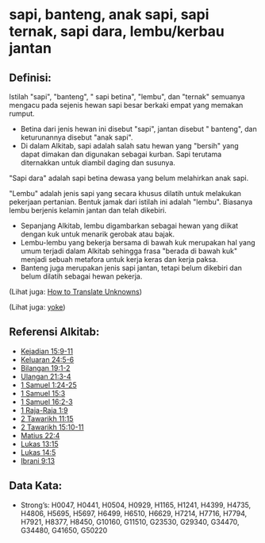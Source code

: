 # sapi, banteng, anak sapi, sapi ternak, sapi dara, lembu/kerbau jantan

## Definisi:

Istilah "sapi", "banteng", " sapi betina", "lembu", dan "ternak" semuanya mengacu pada sejenis hewan sapi besar berkaki empat yang memakan rumput.

* Betina dari jenis hewan ini disebut "sapi", jantan disebut " banteng", dan keturunannya disebut "anak sapi".
* Di dalam Alkitab, sapi adalah salah satu hewan yang "bersih" yang dapat dimakan dan digunakan sebagai kurban. Sapi terutama diternakkan untuk diambil daging dan susunya.

"Sapi dara" adalah sapi betina dewasa yang belum melahirkan anak sapi.

"Lembu" adalah jenis sapi yang secara khusus dilatih untuk melakukan pekerjaan pertanian. Bentuk jamak dari istilah ini adalah "lembu". Biasanya lembu berjenis kelamin jantan dan telah dikebiri.

* Sepanjang Alkitab, lembu digambarkan sebagai hewan yang diikat dengan kuk untuk menarik gerobak atau bajak.
* Lembu-lembu yang bekerja bersama di bawah kuk merupakan hal yang umum terjadi dalam Alkitab sehingga frasa "berada di bawah kuk" menjadi sebuah metafora untuk kerja keras dan kerja paksa.
* Banteng juga merupakan jenis sapi jantan, tetapi belum dikebiri dan belum dilatih sebagai hewan pekerja.

(Lihat juga: [How to Translate Unknowns](rc://en/ta/man/translate/translate-unknown))

(Lihat juga: [yoke](../other/yoke.md))

## Referensi Alkitab:

* [Kejadian 15:9-11](rc://en/tn/help/gen/15/09)
* [Keluaran 24:5-6](rc://en/tn/help/exo/24/05)
* [Bilangan 19:1-2](rc://en/tn/help/num/19/01)
* [Ulangan 21:3-4](rc://en/tn/help/deu/21/03)
* [1 Samuel 1:24-25](rc://en/tn/help/1sa/01/24)
* [1 Samuel 15:3](rc://en/tn/help/1sa/15/03)
* [1 Samuel 16:2-3](rc://en/tn/help/1sa/16/02)
* [1 Raja-Raja 1:9](rc://en/tn/help/1ki/01/09)
* [2 Tawarikh 11:15](rc://en/tn/help/2ch/11/15)
* [2 Tawarikh 15:10-11](rc://en/tn/help/2ch/15/10)
* [Matius 22:4](rc://en/tn/help/mat/22/4)
* [Lukas 13:15](rc://en/tn/help/luk/13/15)
* [Lukas 14:5](rc://en/tn/help/luk/14/05)
* [Ibrani 9:13](rc://en/tn/help/heb/09/13)

## Data Kata:

* Strong’s: H0047, H0441, H0504, H0929, H1165, H1241, H4399, H4735, H4806, H5695, H5697, H6499, H6510, H6629, H7214, H7716, H7794, H7921, H8377, H8450, G10160, G11510, G23530, G29340, G34470, G34480, G41650, G50220
